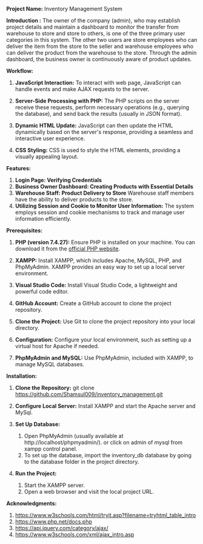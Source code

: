 **Project Name:** Inventory Management System

**Introduction :** The owner of the company (admin), who may establish project details and maintain a dashboard to monitor the transfer from warehouse to store and store to others, is one of the three primary user categories in this system. The other two users are store employees who can deliver the item from the store to the seller and warehouse employees who can deliver the product from the warehouse to the store. Through the admin dashboard, the business owner is continuously aware of product updates.

**Workflow:**
1. **JavaScript Interaction:** 
    To interact with web page, JavaScript can handle events and make AJAX requests to the server.

2. **Server-Side Processing with PHP:**
    The PHP scripts on the server receive these requests, perform necessary operations (e.g., querying the database), and send back the results (usually in JSON format).

3. **Dynamic HTML Update:** 
JavaScript can then update the HTML dynamically based on the server's response, providing a seamless and interactive user experience.

4. **CSS Styling:** 
CSS is used to style the HTML elements, providing a visually appealing layout.


**Features:**

1. **Login Page: Verifying Credentials**
2. **Business Owner Dashboard: Creating Products with Essential Details**
3. **Warehouse Staff: Product Delivery to Store**
Warehouse staff members have the ability to deliver products to the store.
4. **Utilizing Session and Cookie to Monitor User Information:**
The system employs session and cookie mechanisms to track and manage user information efficiently.
    

**Prerequisites:**

1. **PHP (version 7.4.27):**
   Ensure PHP is installed on your machine. You can download it from the [official PHP website](https://www.php.net/downloads.php).

2. **XAMPP:**
   Install XAMPP, which includes Apache, MySQL, PHP, and PhpMyAdmin. XAMPP provides an easy way to set up a local server environment.

3. **Visual Studio Code:**
   Install Visual Studio Code, a lightweight and powerful code editor.

4. **GitHub Account:**
   Create a GitHub account to clone the project repository.

5. **Clone the Project:**
   Use Git to clone the project repository into your local directory.

6. **Configuration:**
   Configure your local environment, such as setting up a virtual host for Apache if needed.

7. **PhpMyAdmin and MySQL:**
   Use PhpMyAdmin, included with XAMPP, to manage MySQL databases.


**Installation:**

1. **Clone the Repository:** 
git clone https://github.com/Shamsul009/inventory_management.git
    
2. **Configure Local Server:** 
Install XAMPP and start the Apache server and MySql.

3. **Set Up Database:**
   1. Open PhpMyAdmin (usually available at http://localhost/phpmyadmin/). or click on admin of mysql from xampp control panel.
   2. To set up the database, import the inventory_db database by going to the database folder in the project directory.

4. **Run the Project:**
   1. Start the XAMPP server.
   2. Open a web browser and visit the local project URL.

**Acknowledgments:**
1. https://www.w3schools.com/html/tryit.asp?filename=tryhtml_table_intro
2. https://www.php.net/docs.php
3. https://api.jquery.com/category/ajax/
4. https://www.w3schools.com/xml/ajax_intro.asp

